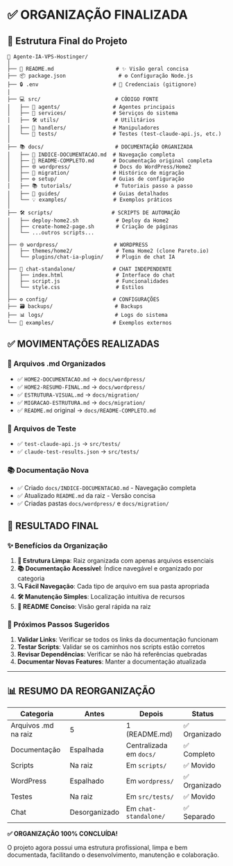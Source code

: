 # ✅ ORGANIZAÇÃO FINALIZADA

## 📁 Estrutura Final do Projeto

```
🧠 Agente-IA-VPS-Hostinger/
│
├── 📄 README.md                    # ✨ Visão geral concisa
├── 📦 package.json                 # ⚙️ Configuração Node.js
├── 🔒 .env                        # 🔐 Credenciais (gitignore)
│
├── 💻 src/                        # CÓDIGO FONTE
│   ├── 🧠 agents/                 # Agentes principais
│   ├── 🔧 services/               # Serviços do sistema
│   ├── 🛠️ utils/                  # Utilitários
│   ├── 📝 handlers/               # Manipuladores
│   └── 🧪 tests/                  # Testes (test-claude-api.js, etc.)
│
├── 📚 docs/                       # DOCUMENTAÇÃO ORGANIZADA
│   ├── 📖 INDICE-DOCUMENTACAO.md  # Navegação completa
│   ├── 📄 README-COMPLETO.md      # Documentação original completa
│   ├── 🌐 wordpress/              # Docs do WordPress/Home2
│   ├── 🔄 migration/              # Histórico de migração
│   ├── ⚙️ setup/                  # Guias de configuração
│   ├── 📚 tutorials/              # Tutoriais passo a passo
│   ├── 📖 guides/                 # Guias detalhados
│   └── 💡 examples/               # Exemplos práticos
│
├── 🛠️ scripts/                   # SCRIPTS DE AUTOMAÇÃO
│   ├── deploy-home2.sh            # Deploy da Home2
│   ├── create-home2-page.sh       # Criação de páginas
│   └── ...outros scripts...
│
├── 🌐 wordpress/                  # WORDPRESS
│   ├── themes/home2/              # Tema Home2 (clone Pareto.io)
│   └── plugins/chat-ia-plugin/    # Plugin de chat IA
│
├── 💬 chat-standalone/            # CHAT INDEPENDENTE
│   ├── index.html                 # Interface do chat
│   ├── script.js                  # Funcionalidades
│   └── style.css                  # Estilos
│
├── ⚙️ config/                     # CONFIGURAÇÕES
├── 🗃️ backups/                    # Backups
├── 📊 logs/                       # Logs do sistema
└── 📁 examples/                   # Exemplos externos
```

## ✅ MOVIMENTAÇÕES REALIZADAS

### 📄 Arquivos .md Organizados
- ✅ `HOME2-DOCUMENTACAO.md` → `docs/wordpress/`
- ✅ `HOME2-RESUMO-FINAL.md` → `docs/wordpress/`
- ✅ `ESTRUTURA-VISUAL.md` → `docs/migration/`
- ✅ `MIGRACAO-ESTRUTURA.md` → `docs/migration/`
- ✅ `README.md` original → `docs/README-COMPLETO.md`

### 🧪 Arquivos de Teste
- ✅ `test-claude-api.js` → `src/tests/`
- ✅ `claude-test-results.json` → `src/tests/`

### 📚 Documentação Nova
- ✅ Criado `docs/INDICE-DOCUMENTACAO.md` - Navegação completa
- ✅ Atualizado `README.md` da raiz - Versão concisa
- ✅ Criadas pastas `docs/wordpress/` e `docs/migration/`

## 🎯 RESULTADO FINAL

### ✨ Benefícios da Organização
1. **📁 Estrutura Limpa**: Raiz organizada com apenas arquivos essenciais
2. **📚 Documentação Acessível**: Índice navegável e organizado por categoria
3. **🔍 Fácil Navegação**: Cada tipo de arquivo em sua pasta apropriada
4. **🛠️ Manutenção Simples**: Localização intuitiva de recursos
5. **📖 README Conciso**: Visão geral rápida na raiz

### 🚀 Próximos Passos Sugeridos
1. **Validar Links**: Verificar se todos os links da documentação funcionam
2. **Testar Scripts**: Validar se os caminhos nos scripts estão corretos
3. **Revisar Dependências**: Verificar se não há referências quebradas
4. **Documentar Novas Features**: Manter a documentação atualizada

---

## 📊 RESUMO DA REORGANIZAÇÃO

| Categoria | Antes | Depois | Status |
|-----------|-------|--------|--------|
| Arquivos .md na raiz | 5 | 1 (README.md) | ✅ Organizado |
| Documentação | Espalhada | Centralizada em `docs/` | ✅ Completo |
| Scripts | Na raiz | Em `scripts/` | ✅ Movido |
| WordPress | Espalhado | Em `wordpress/` | ✅ Organizado |
| Testes | Na raiz | Em `src/tests/` | ✅ Movido |
| Chat | Desorganizado | Em `chat-standalone/` | ✅ Separado |

**✅ ORGANIZAÇÃO 100% CONCLUÍDA!**

O projeto agora possui uma estrutura profissional, limpa e bem documentada, facilitando o desenvolvimento, manutenção e colaboração.

